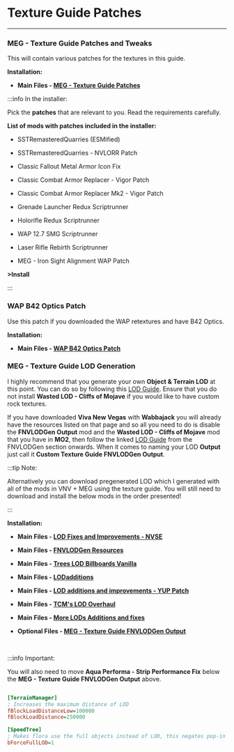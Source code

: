 # Texture Guide Patches

---

### MEG - Texture Guide Patches and Tweaks

This will contain various patches for the textures in this guide.

**Installation:**

- **Main Files - [MEG - Texture Guide Patches](https://www.nexusmods.com/newvegas/mods/80444?tab=files)**

:::info In the installer:

Pick the **patches** that are relevant to you. Read the requirements carefully.

**List of mods with patches included in the installer:**

- SSTRemasteredQuarries (ESMified)

- SSTRemasteredQuarries - NVLORR Patch

- Classic Fallout Metal Armor Icon Fix

- Classic Combat Armor Replacer - Vigor Patch

- Classic Combat Armor Replacer Mk2 - Vigor Patch

- Grenade Launcher Redux Scriptrunner

- Holorifle Redux Scriptrunner

- WAP 12.7 SMG Scriptrunner

- Laser Rifle Rebirth Scriptrunner

- MEG - Iron Sight Alignment WAP Patch

**>Install**

:::


### WAP B42 Optics Patch

Use this patch if you downloaded the WAP retextures and have B42 Optics.

**Installation:**

- **Main Files - [WAP B42 Optics Patch](https://www.nexusmods.com/newvegas/mods/81731?tab=files)**


### MEG - Texture Guide LOD Generation

I highly recommend that you generate your own **Object & Terrain LOD** at this point. You can do so by following this [LOD Guide](https://vivanewvegas.moddinglinked.com/lod.html). Ensure that you do not install **Wasted LOD - Cliffs of Mojave** if you would like to have custom rock textures.  
  
If you have downloaded **Viva New Vegas** with **Wabbajack** you will already have the resources listed on that page and so all you need to do is disable the **FNVLODGen Output** mod and the **Wasted LOD - Cliffs of Mojave** mod that you have in **MO2**, then follow the linked [LOD Guide](https://vivanewvegas.moddinglinked.com/lod.html) from the FNVLODGen section onwards. When it comes to naming your LOD **Output** just call it **Custom Texture Guide FNVLODGen Output**.

:::tip Note:

Alternatively you can download pregenerated LOD which I generated with all of the mods in VNV + MEG using the texture guide. You will still need to download and install the below mods in the order presented!

:::

**Installation:**

- **Main Files - [LOD Fixes and Improvements - NVSE](https://www.nexusmods.com/newvegas/mods/84171?tab=files)**

- **Main Files - [FNVLODGen Resources](https://www.nexusmods.com/newvegas/mods/58562?tab=files)**

- **Main Files - [Trees LOD Billboards Vanilla](https://www.nexusmods.com/newvegas/mods/58562?tab=files)**

- **Main Files - [LODadditions](https://www.nexusmods.com/newvegas/mods/61206?tab=files)**

- **Main Files - [LOD additions and improvements - YUP Patch](https://www.nexusmods.com/newvegas/mods/77945?tab=files)**

- **Main Files - [TCM's LOD Overhaul](https://www.nexusmods.com/newvegas/mods/70155?tab=files)**
 
- **Main Files - [More LODs Additions and fixes](https://www.nexusmods.com/newvegas/mods/81751?tab=files)**

- **Optional Files - [MEG - Texture Guide FNVLODGen Output](https://www.nexusmods.com/newvegas/mods/80444?tab=files)**

<br />

:::info Important:

You will also need to move **Aqua Performa - Strip Performance Fix** below the **MEG - Texture Guide FNVLODGen Output** above.

```ini title="To increase LOD Draw Distance add these settings to your falloutcustom.ini:"

[TerrainManager]
; Increases the maximum distance of LOD  
fBlockLoadDistanceLow=100000  
fBlockLoadDistance=250000  

[SpeedTree]
; Makes flora use the full objects instead of LOD, this negates pop-in  
bForceFullLOD=1  

```